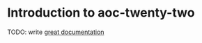 # Introduction to aoc-twenty-two

TODO: write [great documentation](http://jacobian.org/writing/what-to-write/)
